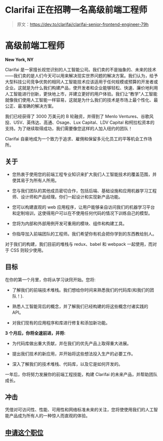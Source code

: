 # Clarifai 正在招聘一名高级前端工程师

> 原文：<https://dev.to/clarifai/clarifai-senior-frontend-engineer-79h>

# 高级前端工程师

**New York, NY**

Clarifai 是一家擅长视觉识别的人工智能公司。我们卖的不是抽象的、未来的技术——我们卖的是人们今天可以用来解决现实世界问题的解决方案。我们认为，给予大型科技公司竞争优势的相同人工智能技术应该适用于任何规模或预算的开发者或企业。这就是为什么我们构建产品，使开发者和企业能够轻松、快速、廉价地利用人工智能进行创新，更快地上市，并建立更好的用户体验。我们让“教学”人工智能就像我们使用人工智能一样容易，这就是为什么我们的技术是市场上最个性化、最公正、最准确的解决方案。

我们已经获得了 3000 万美元的 B 轮融资，并得到了 Menlo Ventures、谷歌风投、USV、英伟达、高通、Osage、Lux Capital、LDV Capital 和柯拉松资本的支持。为了继续取得成功，我们需要像您这样的人加入纽约的团队！

Clarifai 自豪地成为一个致力于追求、雇佣和保留多元化员工的平等机会工作场所。

## 关于

*   您热衷于使用您的前端工程专业知识来扩大我们人工智能技术的覆盖范围，并使其易于为所有人所用。

*   您与我们团队的其他成员密切合作，包括后端、基础设施和应用机器学习工程师、设计师和产品经理。你们一起设计和实现新产品功能。

*   您可以构建直观的 web 应用程序，让用户能够亲自访问我们的机器学习平台和定制培训，这使得用户可以在不使用任何代码的情况下训练自己的模型。

*   您将为内部和外部用例开发可重用的模块、组件和构建工具。

*   你指导加入前端团队的工程师。我们希望你有机会把你学到的东西教给别人。

对于我们的构建，我们目前的堆栈与 redux、babel 和 webpack 一起使用，而对于 CSS 则较少使用。

## 目标

在你的第一个月里，你将从学习诀窍开始。您将:

*   了解我们的前端技术堆栈。我们想给你时间来熟悉我们的代码库(和我们的团队！).

*   熟悉人工智能背后的概念，并了解我们已经构建的将这些概念付诸实践的 API。

*   对我们现有的应用程序和库进行修复和添加新功能。

**3 个月后，你将全速前进，并将:**

*   为代码库做出重大贡献，并在我们的优先产品上取得重大进展。

*   提出我们技术的新应用，并开始将这些想法投入生产的必要工作。

*   深入了解我们的技术堆栈、代码库，以及它是如何开发的。

一年后，你将努力发展你的前端工程技能，构建 Clarifai 的未来产品，并帮助团队成长。

## 冲击

凭借对可访问性、性能、可用性和网络标准未来的关注，您将使使用我们的人工智能产品成为所有人的一种惊人而直观的体验。

## [申请这个职位](https://boards.greenhouse.io/clarifai/jobs/492226#app)